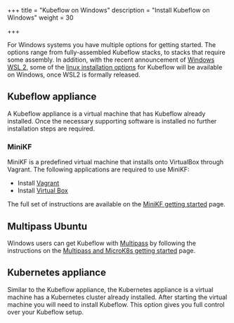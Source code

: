+++
title = "Kubeflow on Windows"
description = "Install Kubeflow on Windows"
weight = 30
                    
+++

For Windows systems you have multiple options for getting started. The options range
from fully-assembled Kubeflow stacks, to stacks that require some assembly.
In addition, with the recent announcement of
[Windows WSL 2](https://devblogs.microsoft.com/commandline/announcing-wsl-2/),
some of the [linux installation options](/docs/started/workstation/getting-started-linux)
for Kubeflow will be available on Windows, once WSL2 is formally released.

## Kubeflow appliance

A Kubeflow appliance is a virtual machine that has Kubeflow already installed. Once the
necessary supporting software is installed no further installation steps are required.

### MiniKF

MiniKF is a predefined virtual machine that installs onto VirtualBox through Vagrant.
The following applications are required to use MiniKF:

- Install [Vagrant](https://www.vagrantup.com/downloads.html)
- Install [Virtual Box](https://www.virtualbox.org/wiki/Downloads)

The full set of instructions are available on the
[MiniKF getting started](/docs/started/workstation/getting-started-minikf/) page.

## Multipass Ubuntu

Windows users can get Kubeflow with [Multipass](https://multipass.run/#install) 
by following the instructions on the 
[Multipass and MicroK8s getting started](/docs/started/workstation/getting-started-multipass/)
page.

## Kubernetes appliance

Similar to the Kubeflow appliance, the Kubernetes appliance is a virtual machine has a
Kubernetes cluster already installed. After starting the virtual machine you will need
to install Kubeflow. This option gives you full control over your Kubeflow setup.
